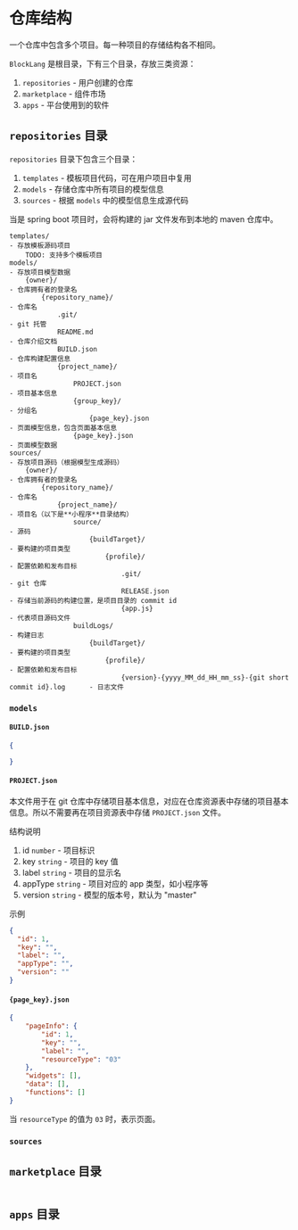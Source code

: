 # 仓库结构

一个仓库中包含多个项目。每一种项目的存储结构各不相同。

`BlockLang` 是根目录，下有三个目录，存放三类资源：

1. `repositories` - 用户创建的仓库
2. `marketplace` - 组件市场
3. `apps` - 平台使用到的软件

## `repositories` 目录

`repositories` 目录下包含三个目录：

1. `templates` - 模板项目代码，可在用户项目中复用
2. `models` - 存储仓库中所有项目的模型信息
3. `sources` - 根据 `models` 中的模型信息生成源代码

当是 spring boot 项目时，会将构建的 jar 文件发布到本地的 maven 仓库中。

```text
templates/                                                                                 - 存放模板源码项目
    TODO: 支持多个模板项目
models/                                                                                    - 存放项目模型数据
    {owner}/                                                                               - 仓库拥有者的登录名
        {repository_name}/                                                                 - 仓库名
            .git/                                                                          - git 托管
            README.md                                                                      - 仓库介绍文档
            BUILD.json                                                                     - 仓库构建配置信息
            {project_name}/                                                                - 项目名
                PROJECT.json                                                               - 项目基本信息
                {group_key}/                                                               - 分组名
                    {page_key}.json                                                        - 页面模型信息，包含页面基本信息
                {page_key}.json                                                            - 页面模型数据
sources/                                                                                   - 存放项目源码（根据模型生成源码）
    {owner}/                                                                               - 仓库拥有者的登录名
        {repository_name}/                                                                 - 仓库名
            {project_name}/                                                                - 项目名（以下是**小程序**目录结构）
                source/                                                                    - 源码
                    {buildTarget}/                                                         - 要构建的项目类型
                        {profile}/                                                         - 配置依赖和发布目标
                            .git/                                                          - git 仓库
                            RELEASE.json                                                   - 存储当前源码的构建位置，是项目目录的 commit id
                            {app.js}                                                       - 代表项目源码文件
                buildLogs/                                                                 - 构建日志
                    {buildTarget}/                                                         - 要构建的项目类型
                        {profile}/                                                         - 配置依赖和发布目标
                            {version}-{yyyy_MM_dd_HH_mm_ss}-{git short commit id}.log      - 日志文件
```

### `models`

#### `BUILD.json`

```json
{

}
```

#### `PROJECT.json`

本文件用于在 git 仓库中存储项目基本信息，对应在仓库资源表中存储的项目基本信息。所以不需要再在项目资源表中存储 `PROJECT.json` 文件。

结构说明

1. id `number` - 项目标识
2. key `string` - 项目的 key 值
3. label `string` - 项目的显示名
4. appType `string` - 项目对应的 app 类型，如小程序等
5. version `string` - 模型的版本号，默认为 "master"

示例

```json
{
  "id": 1,
  "key": "",
  "label": "",
  "appType": "",
  "version": ""
}
```

#### `{page_key}.json`

```json
{
    "pageInfo": {
        "id": 1,
        "key": "",
        "label": "",
        "resourceType": "03"
    },
    "widgets": [],
    "data": [],
    "functions": []
}
```

当 `resourceType` 的值为 `03` 时，表示页面。

### `sources`


## `marketplace` 目录

```text

```

## `apps` 目录
